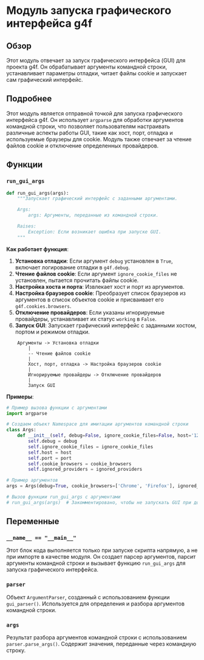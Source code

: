 # Модуль запуска графического интерфейса g4f

## Обзор

Этот модуль отвечает за запуск графического интерфейса (GUI) для проекта g4f. Он обрабатывает аргументы командной строки, устанавливает параметры отладки, читает файлы cookie и запускает сам графический интерфейс.

## Подробнее

Этот модуль является отправной точкой для запуска графического интерфейса g4f. Он использует `argparse` для обработки аргументов командной строки, что позволяет пользователям настраивать различные аспекты работы GUI, такие как хост, порт, отладка и используемые браузеры для cookie. Модуль также отвечает за чтение файлов cookie и отключение определенных провайдеров.

## Функции

### `run_gui_args`

```python
def run_gui_args(args):
    """Запускает графический интерфейс с заданными аргументами.

    Args:
        args: Аргументы, переданные из командной строки.

    Raises:
        Exception: Если возникает ошибка при запуске GUI.
    """
```

**Как работает функция**:

1. **Установка отладки**: Если аргумент `debug` установлен в `True`, включает логирование отладки в `g4f.debug`.
2. **Чтение файлов cookie**: Если аргумент `ignore_cookie_files` не установлен, пытается прочитать файлы cookie.
3. **Настройка хоста и порта**: Извлекает хост и порт из аргументов.
4. **Настройка браузеров cookie**: Преобразует список браузеров из аргументов в список объектов cookie и присваивает его `g4f.cookies.browsers`.
5. **Отключение провайдеров**: Если указаны игнорируемые провайдеры, устанавливает их статус `working` в `False`.
6. **Запуск GUI**: Запускает графический интерфейс с заданными хостом, портом и режимом отладки.

```ascii
    Аргументы -> Установка отладки
        |
        -- Чтение файлов cookie
        |
        Хост, порт, отладка -> Настройка браузеров cookie
        |
        Игнорируемые провайдеры -> Отключение провайдеров
        |
        Запуск GUI
```

**Примеры**:

```python
# Пример вызова функции с аргументами
import argparse

# Создаем объект Namespace для имитации аргументов командной строки
class Args:
    def __init__(self, debug=False, ignore_cookie_files=False, host='127.0.0.1', port=8000, cookie_browsers=['Chrome'], ignored_providers=[]):
        self.debug = debug
        self.ignore_cookie_files = ignore_cookie_files
        self.host = host
        self.port = port
        self.cookie_browsers = cookie_browsers
        self.ignored_providers = ignored_providers

# Пример аргументов
args = Args(debug=True, cookie_browsers=['Chrome', 'Firefox'], ignored_providers=['Bing'])

# Вызов функции run_gui_args с аргументами
# run_gui_args(args)  # Закомментировано, чтобы не запускать GUI при документировании
```

## Переменные

### `__name__ == "__main__"`

Этот блок кода выполняется только при запуске скрипта напрямую, а не при импорте в качестве модуля. Он создает парсер аргументов, парсит аргументы командной строки и вызывает функцию `run_gui_args` для запуска графического интерфейса.

### `parser`

Объект `ArgumentParser`, созданный с использованием функции `gui_parser()`. Используется для определения и разбора аргументов командной строки.

### `args`

Результат разбора аргументов командной строки с использованием `parser.parse_args()`. Содержит значения, переданные через командную строку.